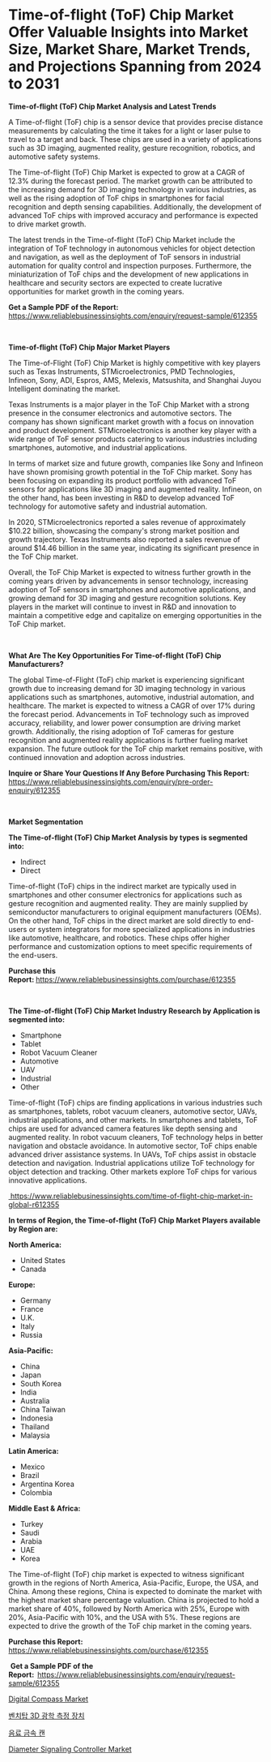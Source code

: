 <p><h1>Time-of-flight (ToF) Chip Market Offer Valuable Insights into Market Size, Market Share, Market Trends, and Projections Spanning from 2024 to 2031</h1></p><p><strong>Time-of-flight (ToF) Chip Market Analysis and Latest Trends</strong></p>
<p><p>A Time-of-flight (ToF) chip is a sensor device that provides precise distance measurements by calculating the time it takes for a light or laser pulse to travel to a target and back. These chips are used in a variety of applications such as 3D imaging, augmented reality, gesture recognition, robotics, and automotive safety systems.</p><p>The Time-of-flight (ToF) Chip Market is expected to grow at a CAGR of 12.3% during the forecast period. The market growth can be attributed to the increasing demand for 3D imaging technology in various industries, as well as the rising adoption of ToF chips in smartphones for facial recognition and depth sensing capabilities. Additionally, the development of advanced ToF chips with improved accuracy and performance is expected to drive market growth.</p><p>The latest trends in the Time-of-flight (ToF) Chip Market include the integration of ToF technology in autonomous vehicles for object detection and navigation, as well as the deployment of ToF sensors in industrial automation for quality control and inspection purposes. Furthermore, the miniaturization of ToF chips and the development of new applications in healthcare and security sectors are expected to create lucrative opportunities for market growth in the coming years.</p></p>
<p><strong>Get a Sample PDF of the Report:&nbsp;</strong> <a href="https://www.reliablebusinessinsights.com/enquiry/request-sample/612355">https://www.reliablebusinessinsights.com/enquiry/request-sample/612355</a></p>
<p>&nbsp;</p>
<p><strong>Time-of-flight (ToF) Chip Major Market Players</strong></p>
<p><p>The Time-of-Flight (ToF) Chip Market is highly competitive with key players such as Texas Instruments, STMicroelectronics, PMD Technologies, Infineon, Sony, ADI, Espros, AMS, Melexis, Matsushita, and Shanghai Juyou Intelligent dominating the market. </p><p>Texas Instruments is a major player in the ToF Chip Market with a strong presence in the consumer electronics and automotive sectors. The company has shown significant market growth with a focus on innovation and product development. STMicroelectronics is another key player with a wide range of ToF sensor products catering to various industries including smartphones, automotive, and industrial applications.</p><p>In terms of market size and future growth, companies like Sony and Infineon have shown promising growth potential in the ToF Chip market. Sony has been focusing on expanding its product portfolio with advanced ToF sensors for applications like 3D imaging and augmented reality. Infineon, on the other hand, has been investing in R&D to develop advanced ToF technology for automotive safety and industrial automation.</p><p>In 2020, STMicroelectronics reported a sales revenue of approximately $10.22 billion, showcasing the company's strong market position and growth trajectory. Texas Instruments also reported a sales revenue of around $14.46 billion in the same year, indicating its significant presence in the ToF Chip market.</p><p>Overall, the ToF Chip Market is expected to witness further growth in the coming years driven by advancements in sensor technology, increasing adoption of ToF sensors in smartphones and automotive applications, and growing demand for 3D imaging and gesture recognition solutions. Key players in the market will continue to invest in R&D and innovation to maintain a competitive edge and capitalize on emerging opportunities in the ToF Chip market.</p></p>
<p>&nbsp;</p>
<p><strong>What Are The Key Opportunities For Time-of-flight (ToF) Chip Manufacturers?</strong></p>
<p><p>The global Time-of-Flight (ToF) chip market is experiencing significant growth due to increasing demand for 3D imaging technology in various applications such as smartphones, automotive, industrial automation, and healthcare. The market is expected to witness a CAGR of over 17% during the forecast period. Advancements in ToF technology such as improved accuracy, reliability, and lower power consumption are driving market growth. Additionally, the rising adoption of ToF cameras for gesture recognition and augmented reality applications is further fueling market expansion. The future outlook for the ToF chip market remains positive, with continued innovation and adoption across industries.</p></p>
<p><strong>Inquire or Share Your Questions If Any Before Purchasing This Report:</strong> <a href="https://www.reliablebusinessinsights.com/enquiry/pre-order-enquiry/612355">https://www.reliablebusinessinsights.com/enquiry/pre-order-enquiry/612355</a></p>
<p>&nbsp;</p>
<p><strong>Market Segmentation</strong></p>
<p><strong>The Time-of-flight (ToF) Chip Market Analysis by types is segmented into:</strong></p>
<p><ul><li>Indirect</li><li>Direct</li></ul></p>
<p><p>Time-of-flight (ToF) chips in the indirect market are typically used in smartphones and other consumer electronics for applications such as gesture recognition and augmented reality. They are mainly supplied by semiconductor manufacturers to original equipment manufacturers (OEMs). On the other hand, ToF chips in the direct market are sold directly to end-users or system integrators for more specialized applications in industries like automotive, healthcare, and robotics. These chips offer higher performance and customization options to meet specific requirements of the end-users.</p></p>
<p><strong>Purchase this Report:&nbsp;</strong><a href="https://www.reliablebusinessinsights.com/purchase/612355">https://www.reliablebusinessinsights.com/purchase/612355</a></p>
<p>&nbsp;</p>
<p><strong>The Time-of-flight (ToF) Chip Market Industry Research by Application is segmented into:</strong></p>
<p><ul><li>Smartphone</li><li>Tablet</li><li>Robot Vacuum Cleaner</li><li>Automotive</li><li>UAV</li><li>Industrial</li><li>Other</li></ul></p>
<p><p>Time-of-flight (ToF) chips are finding applications in various industries such as smartphones, tablets, robot vacuum cleaners, automotive sector, UAVs, industrial applications, and other markets. In smartphones and tablets, ToF chips are used for advanced camera features like depth sensing and augmented reality. In robot vacuum cleaners, ToF technology helps in better navigation and obstacle avoidance. In automotive sector, ToF chips enable advanced driver assistance systems. In UAVs, ToF chips assist in obstacle detection and navigation. Industrial applications utilize ToF technology for object detection and tracking. Other markets explore ToF chips for various innovative applications.</p></p>
<p><a href="https://www.reliablebusinessinsights.com/time-of-flight-chip-market-in-global-r612355">&nbsp;https://www.reliablebusinessinsights.com/time-of-flight-chip-market-in-global-r612355</a></p>
<p><strong>In terms of Region, the Time-of-flight (ToF) Chip Market Players available by Region are:</strong></p>
<p>
    <p> <strong> North America: </strong>
        <ul>
            <li>United States</li>
            <li>Canada</li>
        </ul>
        </p> 
    <p> <strong> Europe: </strong>
        <ul>
            <li>Germany</li>
            <li>France</li>
            <li>U.K.</li>
            <li>Italy</li>
            <li>Russia</li>
        </ul>
        </p> 
    <p> <strong> Asia-Pacific: </strong>
        <ul>
            <li>China</li>
            <li>Japan</li>
            <li>South Korea</li>
            <li>India</li>
            <li>Australia</li>
            <li>China Taiwan</li>
            <li>Indonesia</li>
            <li>Thailand</li>
            <li>Malaysia</li>
        </ul>
        </p> 
    <p> <strong> Latin America: </strong>
        <ul>
            <li>Mexico</li>
            <li>Brazil</li>
            <li>Argentina Korea</li>
            <li>Colombia</li>
        </ul>
        </p> 
    <p> <strong> Middle East & Africa: </strong>
        <ul>
            <li>Turkey</li>
            <li>Saudi</li>
            <li>Arabia</li>
            <li>UAE</li>
            <li>Korea</li>
        </ul>
    </p>
    </p>
<p><p>The Time-of-flight (ToF) chip market is expected to witness significant growth in the regions of North America, Asia-Pacific, Europe, the USA, and China. Among these regions, China is expected to dominate the market with the highest market share percentage valuation. China is projected to hold a market share of 40%, followed by North America with 25%, Europe with 20%, Asia-Pacific with 10%, and the USA with 5%. These regions are expected to drive the growth of the ToF chip market in the coming years.</p></p>
<p><strong>Purchase this Report: </strong><a href="https://www.reliablebusinessinsights.com/purchase/612355">https://www.reliablebusinessinsights.com/purchase/612355</a></p>
<p>&nbsp;<strong>Get a Sample PDF of the Report:&nbsp;&nbsp;</strong><a href="https://www.reliablebusinessinsights.com/enquiry/request-sample/612355">https://www.reliablebusinessinsights.com/enquiry/request-sample/612355</a></p>
<p><strong></strong></p>
<p><p><a href="https://github.com/RyleeBauch2023/Market-Research-Report-List-1/blob/main/digital-compass-market.md">Digital Compass Market</a></p><p><a href="https://github.com/PhilToryphy7876567/Market-Research-Report-List-2/blob/main/7992692158792.md">벤치탑 3D 광학 측정 장치</a></p><p><a href="https://github.com/solomonbode85/Market-Research-Report-List-1/blob/main/2579939158793.md">음료 금속 캔</a></p><p><a href="https://github.com/jodemen/Market-Research-Report-List-3/blob/main/diameter-signaling-controller-market.md">Diameter Signaling Controller Market</a></p></p>